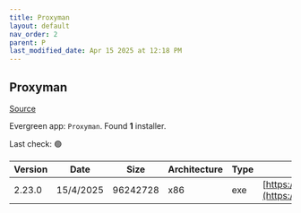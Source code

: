 ```yaml
---
title: Proxyman
layout: default
nav_order: 2
parent: P
last_modified_date: Apr 15 2025 at 12:18 PM
---
```


## Proxyman

[Source](https://proxyman.io/)

Evergreen app: `Proxyman`. Found **1** installer.

Last check: 🟢

| Version | Date      | Size     | Architecture | Type | URI                                                                                                                                                          |
| ------- | --------- | -------- | ------------ | ---- | ------------------------------------------------------------------------------------------------------------------------------------------------------------ |
| 2.23.0  | 15/4/2025 | 96242728 | x86          | exe  | [https://download.proxyman.com/windows/2.23.0/build/Proxyman+Setup+2.23.0.exe](https://download.proxyman.com/windows/2.23.0/build/Proxyman+Setup+2.23.0.exe) |
